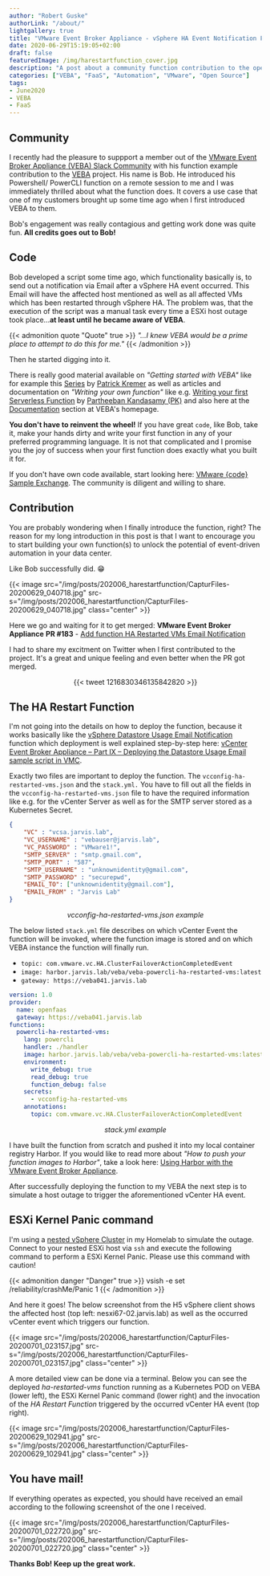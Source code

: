 ```yaml
---
author: "Robert Guske"
authorLink: "/about/"
lightgallery: true
title: "VMware Event Broker Appliance - vSphere HA Event Notification Function"
date: 2020-06-29T15:19:05+02:00
draft: false
featuredImage: /img/harestartfunction_cover.jpg
description: "A post about a community function contribution to the open source project VMware Event Broker Appliance to notify you if a ESXi host failure occured."
categories: ["VEBA", "FaaS", "Automation", "VMware", "Open Source"]
tags:
- June2020
- VEBA
- FaaS
---
```


<!--more-->

## Community

I recently had the pleasure to suppport a member out of the [VMware Event Broker Appliance (VEBA) Slack Community](https://vmwarecode.slack.com/archives/CQLT9B5AA) with his function example contribution to the [VEBA](https://vmweventbroker.io/) project. His name is Bob. He introduced his Powershell/ PowerCLI function on a remote session to me and I was immediately thrilled about what the function does. It covers a use case that one of my customers brought up some time ago when I first introduced VEBA to them.

Bob's engagement was really contagious and getting work done was quite fun. **All credits goes out to Bob!**

## Code

Bob developed a script some time ago, which functionality basically is, to send out a notification via Email after a vSphere HA event occurred. This Email will have the affected host mentioned as well as all affected VMs which has been restarted through vSphere HA. The problem was, that the execution of the script was a manual task every time a ESXi host outage took place...**at least until he became aware of VEBA**.

{{< admonition quote "Quote" true >}}
*"...I knew VEBA would be a prime place to attempt to do this for me."*
{{< /admonition >}}

Then he started digging into it.

There is really good material available on *"Getting started with VEBA"* like for example this [Series](http://www.patrickkremer.com/veba/) by [Patrick Kremer](https://twitter.com/KremerPatrick) as well as articles and documentation on *"Writing your own function"* like e.g. [Writing your first Serverless Function](https://medium.com/@pkblah/writing-your-first-serverless-function-23508cb4ea11) by [Partheeban Kandasamy (PK)](https://twitter.com/pkblah) and also here at the [Documentation](https://vmweventbroker.io/kb/contribute-functions) section at VEBA's homepage.

**You don't have to reinvent the wheel!** If you have great `code`, like Bob, take it, make your hands dirty and write your first function in any of your preferred programming language. It is not that complicated and I promise you the joy of success when your first function does exactly what you built it for.

If you don't have own code available, start looking here: [VMware {code} Sample Exchange](https://code.vmware.com/samples?categories=Sample&keywords=&tags=PowerShell%7CVMware%20PowerCLI&groups=&filters=&sort=dateDesc&page=). The community is diligent and willing to share.

## Contribution

You are probably wondering when I finally introduce the function, right? The reason for my long introduction in this post is that I want to encourage you to start building your own function(s) to unlock the potential of event-driven automation in your data center.

Like Bob successfully did. :grin:

{{< image src="/img/posts/202006_harestartfunction/CapturFiles-20200629_040718.jpg" src-s="/img/posts/202006_harestartfunction/CapturFiles-20200629_040718.jpg" class="center" >}}

Here we go and waiting for it to get merged: **VMware Event Broker Appliance** <i class='fab fa-github fa-fw'></i> **PR #183** - [Add function HA Restarted VMs Email Notification](https://github.com/vmware-samples/vcenter-event-broker-appliance/pull/183)

I had to share my excitment on Twitter when I first contributed to the project. It's a great and unique feeling and even better when the PR got merged.

<center> {{< tweet 1216830346135842820 >}} </center>

## The HA Restart Function

I'm not going into the details on how to deploy the function, because it works basically like the [vSphere Datastore Usage Email Notification](https://github.com/vmware-samples/vcenter-event-broker-appliance/tree/development/examples/powercli/datastore-usage-email) function which deployment is well explained step-by-step here: [vCenter Event Broker Appliance – Part IX – Deploying the Datastore Usage Email sample script in VMC](https://github.com/vmware-samples/vcenter-event-broker-appliance/tree/development/examples/powercli/datastore-usage-email).

Exactly two files are important to deploy the function. The `vcconfig-ha-restarted-vms.json` and the `stack.yml.`
You have to fill out all the fields in the `vcconfig-ha-restarted-vms.json` file to have the required information like e.g. for the vCenter Server as well as for the SMTP server stored as a Kubernetes Secret.

```json
{
    "VC" : "vcsa.jarvis.lab",
    "VC_USERNAME" : "vebauser@jarvis.lab",
    "VC_PASSWORD" : "VMware1!",
    "SMTP_SERVER" : "smtp.gmail.com",
    "SMTP_PORT" : "587",
    "SMTP_USERNAME" : "unknownidentity@gmail.com",
    "SMTP_PASSWORD" : "securepwd",
    "EMAIL_TO": ["unknownidentity@gmail.com"],
    "EMAIL_FROM" : "Jarvis Lab"
}
```

*<center>vcconfig-ha-restarted-vms.json example</center>*

The below listed `stack.yml` file describes on which vCenter Event the function will be invoked, where the function image is stored and on which VEBA instance the function will finally run.

- `topic: com.vmware.vc.HA.ClusterFailoverActionCompletedEvent`
- `image: harbor.jarvis.lab/veba/veba-powercli-ha-restarted-vms:latest`
- `gateway: https://veba041.jarvis.lab`

```yml
version: 1.0
provider:
  name: openfaas
  gateway: https://veba041.jarvis.lab
functions:
  powercli-ha-restarted-vms:
    lang: powercli
    handler: ./handler
    image: harbor.jarvis.lab/veba/veba-powercli-ha-restarted-vms:latest
    environment:
      write_debug: true
      read_debug: true
      function_debug: false
    secrets:
      - vcconfig-ha-restarted-vms
    annotations:
      topic: com.vmware.vc.HA.ClusterFailoverActionCompletedEvent
```

*<center>stack.yml example</center>*

I have built the function from scratch and pushed it into my local container registry Harbor. If you would like to read more about *"How to push your function images to Harbor"*, take a look here: [Using Harbor with the VMware Event Broker Appliance](https://rguske.github.io/post/using-harbor-with-the-vcenter-event-broker-appliance/).

After successfully deploying the function to my VEBA the next step is to simulate a host outage to trigger the aforementioned vCenter HA event.

## ESXi Kernel Panic command

I'm using a [nested vSphere Cluster](https://www.virtuallyghetto.com/nested-virtualization) in my Homelab to simulate the outage. Connect to your nested ESXi host via `ssh` and execute the following command to perform a ESXi Kernel Panic. Please use this command with caution!

{{< admonition danger "Danger" true >}}
vsish -e set /reliability/crashMe/Panic 1
{{< /admonition >}}

And here it goes! The below screenshot from the H5 vSphere client shows the affected host (top left: nesxi67-02.jarvis.lab) as well as the occurred vCenter event which triggers our function.

{{< image src="/img/posts/202006_harestartfunction/CapturFiles-20200701_023157.jpg" src-s="/img/posts/202006_harestartfunction/CapturFiles-20200701_023157.jpg" class="center" >}}

A more detailed view can be done via a terminal. Below you can see the deployed *ha-restarted-vms* function running as a Kubernetes POD on VEBA (lower left), the ESXi Kernel Panic command (lower right) and the invocation of the *HA Restart Function* triggered by the occurred vCenter HA event (top right).

{{< image src="/img/posts/202006_harestartfunction/CapturFiles-20200629_102941.jpg" src-s="/img/posts/202006_harestartfunction/CapturFiles-20200629_102941.jpg" class="center" >}}

## You have mail!

If everything operates as expected, you should have received an email according to the following screenshot of the one I received.

{{< image src="/img/posts/202006_harestartfunction/CapturFiles-20200701_022720.jpg" src-s="/img/posts/202006_harestartfunction/CapturFiles-20200701_022720.jpg" class="center" >}}

**Thanks Bob! Keep up the great work.**
